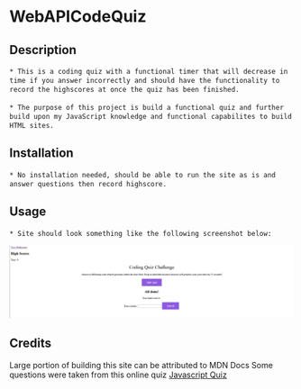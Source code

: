 # WebAPICodeQuiz

## Description

    * This is a coding quiz with a functional timer that will decrease in time if you answer incorrectly and should have the functionality to record the highscores at once the quiz has been finished. 

    * The purpose of this project is build a functional quiz and further build upon my JavaScript knowledge and functional capabilites to build HTML sites.
    
## Installation 

    * No installation needed, should be able to run the site as is and answer questions then record highscore. 

## Usage

    * Site should look something like the following screenshot below: 
![](./assets/images/webquiz.JPG)

## Credits

Large portion of building this site can be attributed to MDN Docs
Some questions were taken from this online quiz [Javascript Quiz](https://www.codeconquest.com/coding-quizzes/javascript-knowledge-quiz-beginner/)